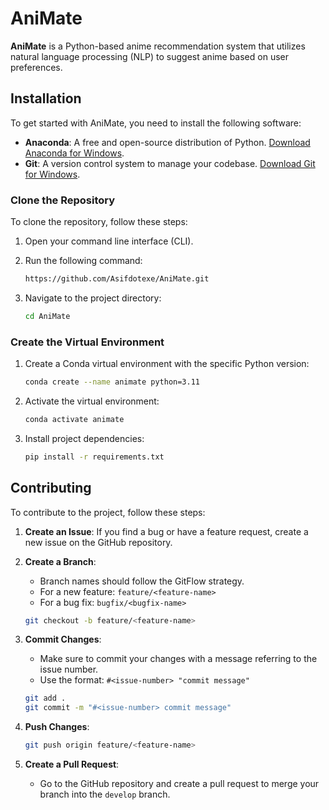 # AniMate

**AniMate** is a Python-based anime recommendation system that utilizes natural language processing (NLP) to suggest anime based on user preferences.

## Installation

To get started with AniMate, you need to install the following software:

- **Anaconda**: A free and open-source distribution of Python. [Download Anaconda for Windows](https://www.anaconda.com/products/distribution).
- **Git**: A version control system to manage your codebase. [Download Git for Windows](https://git-scm.com/download/win).

### Clone the Repository

To clone the repository, follow these steps:

1. Open your command line interface (CLI).
2. Run the following command:

    ```bash
    https://github.com/Asifdotexe/AniMate.git
    ```

3. Navigate to the project directory:

    ```bash
    cd AniMate
    ```

### Create the Virtual Environment

1. Create a Conda virtual environment with the specific Python version:

    ```bash
    conda create --name animate python=3.11
    ```

2. Activate the virtual environment:

    ```bash
    conda activate animate
    ```

3. Install project dependencies:

    ```bash
    pip install -r requirements.txt
    ```

## Contributing

To contribute to the project, follow these steps:

1. **Create an Issue**: If you find a bug or have a feature request, create a new issue on the GitHub repository.

2. **Create a Branch**:
    - Branch names should follow the GitFlow strategy.
    - For a new feature: `feature/<feature-name>`
    - For a bug fix: `bugfix/<bugfix-name>`

    ```bash
    git checkout -b feature/<feature-name>
    ```

3. **Commit Changes**:
    - Make sure to commit your changes with a message referring to the issue number.
    - Use the format: `#<issue-number> "commit message"`

    ```bash
    git add .
    git commit -m "#<issue-number> commit message"
    ```

4. **Push Changes**:

    ```bash
    git push origin feature/<feature-name>
    ```

5. **Create a Pull Request**:
    - Go to the GitHub repository and create a pull request to merge your branch into the `develop` branch.
